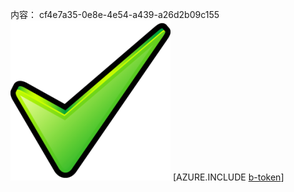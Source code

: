 内容： cf4e7a35-0e8e-4e54-a439-a26d2b09c155![图像](c9436b31-5891-4f4a-bba3-df493302c449.png)
[AZURE.INCLUDE [b-token](a188f1a8-cb57-41ae-aad1-e684b17bdd33.md)]
